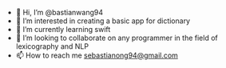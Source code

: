 - 👋 Hi, I’m @bastianwang94
- 👀 I’m interested in creating a basic app for dictionary
- 🌱 I’m currently learning swift
- 💞️ I’m looking to collaborate on any programmer in the field of lexicography and NLP
- 📫 How to reach me  sebastianong94@gmail.com 

<!---
bastianwang94/bastianwang94 is a ✨ special ✨ repository because its `README.md` (this file) appears on your GitHub profile.
You can click the Preview link to take a look at your changes.
--->
